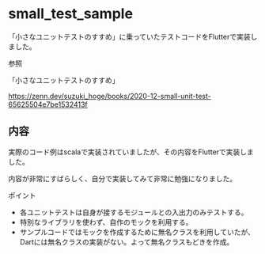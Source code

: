 # small_test_sample

「小さなユニットテストのすすめ」に乗っていたテストコードをFlutterで実装しました。

参照

「小さなユニットテストのすすめ」

https://zenn.dev/suzuki_hoge/books/2020-12-small-unit-test-65625504e7be1532413f

## 内容

実際のコード例はscalaで実装されていましたが、その内容をFlutterで実装しました。

内容が非常にすばらしく、自分で実装してみて非常に勉強になりました。

ポイント

- 各ユニットテストは自身が接するモジュールとの入出力のみテストする。
- 特別なライブラリを使わず、自作のモックを利用する。
- サンプルコードではモックを作成するために無名クラスを利用していたが、Dartには無名クラスの実装がない。よって無名クラスもどきを作成。

